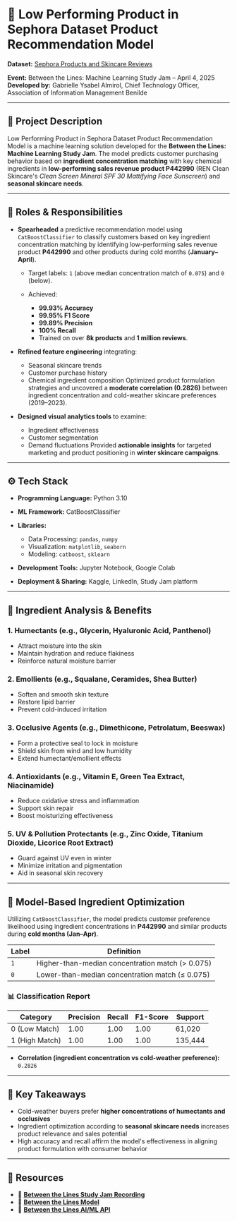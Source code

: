# 🧪 Low Performing Product in Sephora Dataset Product Recommendation Model

**Dataset:** [Sephora Products and Skincare Reviews](https://www.kaggle.com/datasets/nadyinky/sephora-products-and-skincare-reviews)

**Event:** Between the Lines: Machine Learning Study Jam – April 4, 2025
**Developed by:** Gabrielle Ysabel Almirol, Chief Technology Officer, Association of Information Management Benilde

---

## 🧠 Project Description

Low Performing Product in Sephora Dataset Product Recommendation Model is a machine learning solution developed for the **Between the Lines: Machine Learning Study Jam**. The model predicts customer purchasing behavior based on **ingredient concentration matching** with key chemical ingredients in **low-performing sales revenue product P442990** (REN Clean Skincare's *Clean Screen Mineral SPF 30 Mattifying Face Sunscreen*) and **seasonal skincare needs**.

---

## 💼 Roles & Responsibilities

* **Spearheaded** a predictive recommendation model using `CatBoostClassifier` to classify customers based on key ingredient concentration matching by identifying low-performing sales revenue product **P442990** and other products during cold months (**January–April**).

  * Target labels: `1` (above median concentration match of `0.075`) and `0` (below).
  * Achieved:

    * **99.93% Accuracy**
    * **99.95% F1 Score**
    * **99.89% Precision**
    * **100% Recall**
    * Trained on over **8k products** and **1 million reviews**.
* **Refined feature engineering** integrating:

  * Seasonal skincare trends
  * Customer purchase history
  * Chemical ingredient composition
    Optimized product formulation strategies and uncovered a **moderate correlation (0.2826)** between ingredient concentration and cold-weather skincare preferences (2019–2023).
* **Designed visual analytics tools** to examine:

  * Ingredient effectiveness
  * Customer segmentation
  * Demand fluctuations
    Provided **actionable insights** for targeted marketing and product positioning in **winter skincare campaigns**.

---

## ⚙️ Tech Stack

* **Programming Language:** Python 3.10
* **ML Framework:** CatBoostClassifier
* **Libraries:**

  * Data Processing: `pandas`, `numpy`
  * Visualization: `matplotlib`, `seaborn`
  * Modeling: `catboost`, `sklearn`
* **Development Tools:** Jupyter Notebook, Google Colab
* **Deployment & Sharing:** Kaggle, LinkedIn, Study Jam platform

---

## 🧬 Ingredient Analysis & Benefits

### 1. **Humectants** (e.g., Glycerin, Hyaluronic Acid, Panthenol)

* Attract moisture into the skin
* Maintain hydration and reduce flakiness
* Reinforce natural moisture barrier

### 2. **Emollients** (e.g., Squalane, Ceramides, Shea Butter)

* Soften and smooth skin texture
* Restore lipid barrier
* Prevent cold-induced irritation

### 3. **Occlusive Agents** (e.g., Dimethicone, Petrolatum, Beeswax)

* Form a protective seal to lock in moisture
* Shield skin from wind and low humidity
* Extend humectant/emollient effects

### 4. **Antioxidants** (e.g., Vitamin E, Green Tea Extract, Niacinamide)

* Reduce oxidative stress and inflammation
* Support skin repair
* Boost moisturizing effectiveness

### 5. **UV & Pollution Protectants** (e.g., Zinc Oxide, Titanium Dioxide, Licorice Root Extract)

* Guard against UV even in winter
* Minimize irritation and pigmentation
* Aid in seasonal skin recovery

---

## 🤖 Model-Based Ingredient Optimization

Utilizing `CatBoostClassifier`, the model predicts customer preference likelihood using ingredient concentrations in **P442990** and similar products during **cold months (Jan–Apr)**.

| Label | Definition                                       |
| ----- | ------------------------------------------------ |
| `1`   | Higher-than-median concentration match (> 0.075) |
| `0`   | Lower-than-median concentration match (≤ 0.075)  |

### 📊 Classification Report

| Category       | Precision | Recall | F1-Score | Support |
| -------------- | --------- | ------ | -------- | ------- |
| 0 (Low Match)  | 1.00      | 1.00   | 1.00     | 61,020  |
| 1 (High Match) | 1.00      | 1.00   | 1.00     | 135,444 |

* **Correlation (ingredient concentration vs cold-weather preference):** `0.2826`

---

## 🎯 Key Takeaways

* Cold-weather buyers prefer **higher concentrations of humectants and occlusives**
* Ingredient optimization according to **seasonal skincare needs** increases product relevance and sales potential
* High accuracy and recall affirm the model's effectiveness in aligning product formulation with consumer behavior

---

## 🎥 Resources

* 🔗 [**Between the Lines Study Jam Recording**](https://lnkd.in/gvnQHNMH)
* 🔗 [**Between the Lines Model**](https://lnkd.in/gbVS5ETw)
* 🔗 [**Between the Lines AI/ML API**](https://lnkd.in/g3nWF8j6)
